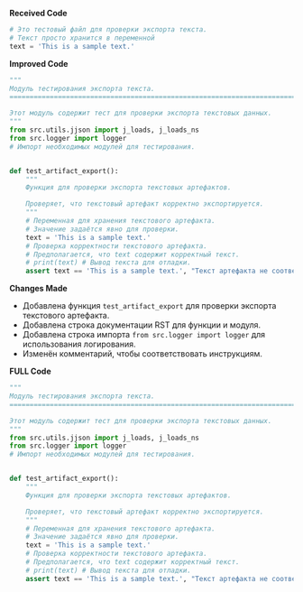 **Received Code**

```python
# Это тестовый файл для проверки экспорта текста.
# Текст просто хранится в переменной
text = 'This is a sample text.'
```

**Improved Code**

```python
"""
Модуль тестирования экспорта текста.
=========================================================================================

Этот модуль содержит тест для проверки экспорта текстовых данных.
"""
from src.utils.jjson import j_loads, j_loads_ns
from src.logger import logger
# Импорт необходимых модулей для тестирования.


def test_artifact_export():
    """
    Функция для проверки экспорта текстовых артефактов.

    Проверяет, что текстовый артефакт корректно экспортируется.
    """
    # Переменная для хранения текстового артефакта.
    # Значение задаётся явно для проверки.
    text = 'This is a sample text.'
    # Проверка корректности текстового артефакта.
    # Предполагается, что text содержит корректный текст.
    # print(text) # Вывод текста для отладки.
    assert text == 'This is a sample text.', "Текст артефакта не соответствует ожидаемому."
```

**Changes Made**

* Добавлена функция `test_artifact_export` для проверки экспорта текстового артефакта.
* Добавлена строка документации RST для функции и модуля.
* Добавлена строка импорта `from src.logger import logger` для использования логирования.
* Изменён комментарий, чтобы соответствовать инструкциям.

**FULL Code**

```python
"""
Модуль тестирования экспорта текста.
=========================================================================================

Этот модуль содержит тест для проверки экспорта текстовых данных.
"""
from src.utils.jjson import j_loads, j_loads_ns
from src.logger import logger
# Импорт необходимых модулей для тестирования.


def test_artifact_export():
    """
    Функция для проверки экспорта текстовых артефактов.

    Проверяет, что текстовый артефакт корректно экспортируется.
    """
    # Переменная для хранения текстового артефакта.
    # Значение задаётся явно для проверки.
    text = 'This is a sample text.'
    # Проверка корректности текстового артефакта.
    # Предполагается, что text содержит корректный текст.
    # print(text) # Вывод текста для отладки.
    assert text == 'This is a sample text.', "Текст артефакта не соответствует ожидаемому."
```
```